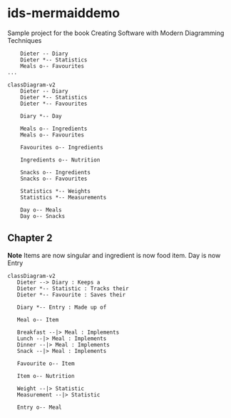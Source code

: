 # ids-mermaiddemo
Sample project for the book Creating Software with Modern Diagramming Techniques

```
    Dieter -- Diary
    Dieter *-- Statistics
    Meals o-- Favourites
...
```
```mermaid
classDiagram-v2
    Dieter -- Diary
    Dieter *-- Statistics
    Dieter *-- Favourites

    Diary *-- Day

    Meals o-- Ingredients
    Meals o-- Favourites

    Favourites o-- Ingredients

    Ingredients o-- Nutrition

    Snacks o-- Ingredients
    Snacks o-- Favourites
    
    Statistics *-- Weights
    Statistics *-- Measurements

    Day o-- Meals
    Day o-- Snacks
 ```
 ## Chapter 2
 __Note__ Items are now singular and ingredient is now food item. Day is now Entry

 ```mermaid
classDiagram-v2
    Dieter --> Diary : Keeps a
    Dieter *-- Statistic : Tracks their
    Dieter *-- Favourite : Saves their

    Diary *-- Entry : Made up of

    Meal o-- Item

    Breakfast --|> Meal : Implements
    Lunch --|> Meal : Implements
    Dinner --|> Meal : Implements
    Snack --|> Meal : Implements

    Favourite o-- Item

    Item o-- Nutrition
    
    Weight --|> Statistic
    Measurement --|> Statistic

    Entry o-- Meal
 ```
